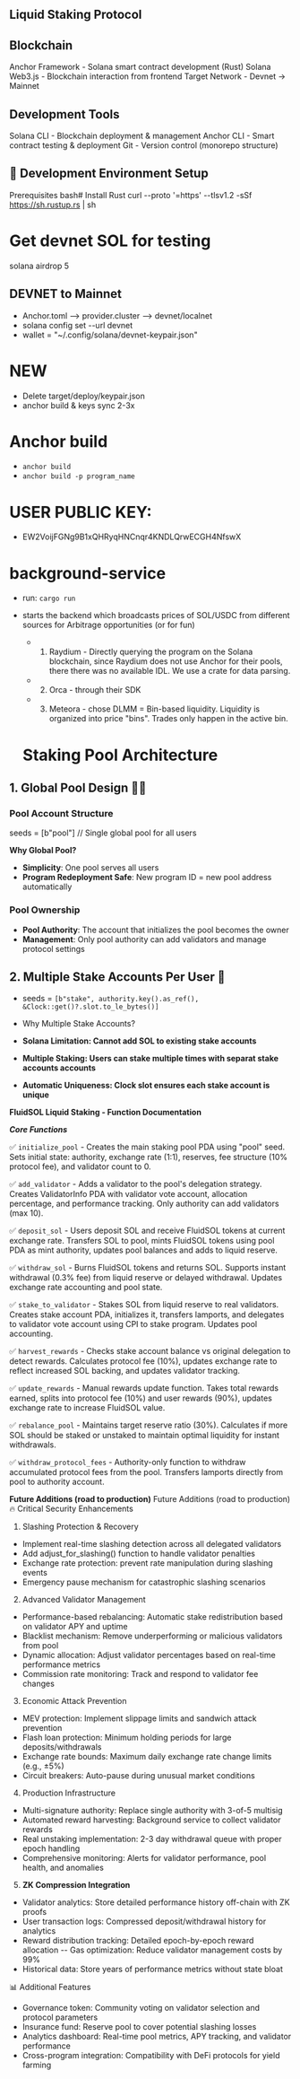 ## Liquid Staking Protocol

## Blockchain

Anchor Framework - Solana smart contract development (Rust)
Solana Web3.js - Blockchain interaction from frontend
Target Network - Devnet → Mainnet

## Development Tools

Solana CLI - Blockchain deployment & management
Anchor CLI - Smart contract testing & deployment
Git - Version control (monorepo structure)

## 🚀 Development Environment Setup

Prerequisites
bash# Install Rust
curl --proto '=https' --tlsv1.2 -sSf https://sh.rustup.rs | sh

# Get devnet SOL for testing

solana airdrop 5

## DEVNET to Mainnet

- Anchor.toml --> provider.cluster --> devnet/localnet
- solana config set --url devnet
- wallet = "~/.config/solana/devnet-keypair.json"

# NEW

- Delete target/deploy/keypair.json
- anchor build & keys sync 2-3x

# Anchor build

- `anchor build`
- `anchor build -p program_name`

# USER PUBLIC KEY:

- EW2VoijFGNg9B1xQHRyqHNCnqr4KNDLQrwECGH4NfswX

# background-service

- run: `cargo run`
- starts the backend which broadcasts prices of SOL/USDC from different sources for Arbitrage opportunities (or for fun)

  - 1. Raydium - Directly querying the program on the Solana blockchain, since Raydium does not use Anchor for their pools, there there was no available IDL. We use a crate for data parsing.
  - 2. Orca - through their SDK
  - 3. Meteora - chose DLMM = Bin-based liquidity. Liquidity is organized into price "bins". Trades only happen in the active bin.

  # Staking Pool Architecture

## 1. Global Pool Design 🏊‍♂️

### Pool Account Structure

seeds = [b"pool"] // Single global pool for all users

**Why Global Pool?**

- **Simplicity**: One pool serves all users
- **Program Redeployment Safe**: New program ID = new pool address automatically

### Pool Ownership

- **Pool Authority**: The account that initializes the pool becomes the owner
- **Management**: Only pool authority can add validators and manage protocol settings

## 2. Multiple Stake Accounts Per User 🎯

- seeds = `[b"stake", authority.key().as_ref(), &Clock::get()?.slot.to_le_bytes()]`

- Why Multiple Stake Accounts?
- **Solana Limitation: Cannot add SOL to existing stake accounts**
- **Multiple Staking: Users can stake multiple times with separat stake accounts accounts**
- **Automatic Uniqueness: Clock slot ensures each stake account is unique**

**FluidSOL Liquid Staking - Function Documentation**

**_Core Functions_**

✅ `initialize_pool` - Creates the main staking pool PDA using "pool" seed. Sets initial state: authority, exchange rate (1:1), reserves, fee structure (10% protocol fee), and validator count to 0.

✅ `add_validator` - Adds a validator to the pool's delegation strategy. Creates ValidatorInfo PDA with validator vote account, allocation percentage, and performance tracking. Only authority can add validators (max 10).

✅ `deposit_sol` - Users deposit SOL and receive FluidSOL tokens at current exchange rate. Transfers SOL to pool, mints FluidSOL tokens using pool PDA as mint authority, updates pool balances and adds to liquid reserve.

✅ `withdraw_sol` - Burns FluidSOL tokens and returns SOL. Supports instant withdrawal (0.3% fee) from liquid reserve or delayed withdrawal. Updates exchange rate accounting and pool state.

✅ `stake_to_validator` - Stakes SOL from liquid reserve to real validators. Creates stake account PDA, initializes it, transfers lamports, and delegates to validator vote account using CPI to stake program. Updates pool accounting.

✅ `harvest_rewards` - Checks stake account balance vs original delegation to detect rewards. Calculates protocol fee (10%), updates exchange rate to reflect increased SOL backing, and updates validator tracking.

✅ `update_rewards` - Manual rewards update function. Takes total rewards earned, splits into protocol fee (10%) and user rewards (90%), updates exchange rate to increase FluidSOL value.

✅ `rebalance_pool` - Maintains target reserve ratio (30%). Calculates if more SOL should be staked or unstaked to maintain optimal liquidity for instant withdrawals.

✅ `withdraw_protocol_fees` - Authority-only function to withdraw accumulated protocol fees from the pool. Transfers lamports directly from pool to authority account.

**Future Additions (road to production)**
Future Additions (road to production)
🔥 Critical Security Enhancements

1. Slashing Protection & Recovery

- Implement real-time slashing detection across all delegated validators
- Add adjust_for_slashing() function to handle validator penalties
- Exchange rate protection: prevent rate manipulation during slashing events
- Emergency pause mechanism for catastrophic slashing scenarios

2. Advanced Validator Management

- Performance-based rebalancing: Automatic stake redistribution based on validator APY and uptime
- Blacklist mechanism: Remove underperforming or malicious validators from pool
- Dynamic allocation: Adjust validator percentages based on real-time performance metrics
- Commission rate monitoring: Track and respond to validator fee changes

3. Economic Attack Prevention

- MEV protection: Implement slippage limits and sandwich attack prevention
- Flash loan protection: Minimum holding periods for large deposits/withdrawals
- Exchange rate bounds: Maximum daily exchange rate change limits (e.g., ±5%)
- Circuit breakers: Auto-pause during unusual market conditions

4. Production Infrastructure

- Multi-signature authority: Replace single authority with 3-of-5 multisig
- Automated reward harvesting: Background service to collect validator rewards
- Real unstaking implementation: 2-3 day withdrawal queue with proper epoch handling
- Comprehensive monitoring: Alerts for validator performance, pool health, and anomalies

5. **ZK Compression Integration**

- Validator analytics: Store detailed performance history off-chain with ZK proofs
- User transaction logs: Compressed deposit/withdrawal history for analytics
- Reward distribution tracking: Detailed epoch-by-epoch reward allocation
  -- Gas optimization: Reduce validator management costs by 99%
- Historical data: Store years of performance metrics without state bloat

📊 Additional Features

- Governance token: Community voting on validator selection and protocol parameters
- Insurance fund: Reserve pool to cover potential slashing losses
- Analytics dashboard: Real-time pool metrics, APY tracking, and validator performance
- Cross-program integration: Compatibility with DeFi protocols for yield farming
